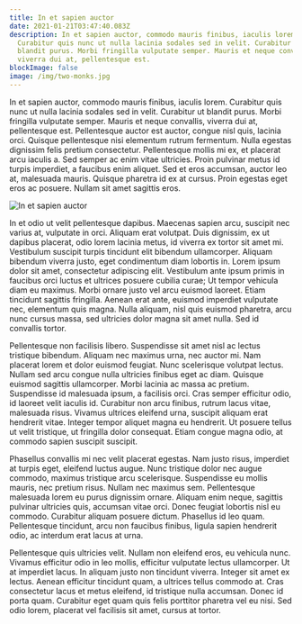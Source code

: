 ```yaml
---
title: In et sapien auctor
date: 2021-01-21T03:47:40.083Z
description: In et sapien auctor, commodo mauris finibus, iaculis lorem.
  Curabitur quis nunc ut nulla lacinia sodales sed in velit. Curabitur ut
  blandit purus. Morbi fringilla vulputate semper. Mauris et neque convallis,
  viverra dui at, pellentesque est.
blockImage: false
image: /img/two-monks.jpg
---
```

In et sapien auctor, commodo mauris finibus, iaculis lorem. Curabitur quis nunc ut nulla lacinia sodales sed in velit. Curabitur ut blandit purus. Morbi fringilla vulputate semper. Mauris et neque convallis, viverra dui at, pellentesque est. Pellentesque auctor est auctor, congue nisl quis, lacinia orci. Quisque pellentesque nisi elementum rutrum fermentum. Nulla egestas dignissim felis pretium consectetur. Pellentesque mollis mi ex, et placerat arcu iaculis a. Sed semper ac enim vitae ultricies. Proin pulvinar metus id turpis imperdiet, a faucibus enim aliquet. Sed et eros accumsan, auctor leo at, malesuada mauris. Quisque pharetra id ex at cursus. Proin egestas eget eros ac posuere. Nullam sit amet sagittis eros.

![In et sapien auctor](/img/two-monks.jpg "In et sapien auctor")

In et odio ut velit pellentesque dapibus. Maecenas sapien arcu, suscipit nec varius at, vulputate in orci. Aliquam erat volutpat. Duis dignissim, ex ut dapibus placerat, odio lorem lacinia metus, id viverra ex tortor sit amet mi. Vestibulum suscipit turpis tincidunt elit bibendum ullamcorper. Aliquam bibendum viverra justo, eget condimentum diam lobortis in. Lorem ipsum dolor sit amet, consectetur adipiscing elit. Vestibulum ante ipsum primis in faucibus orci luctus et ultrices posuere cubilia curae; Ut tempor vehicula diam eu maximus. Morbi ornare justo vel arcu euismod laoreet. Etiam tincidunt sagittis fringilla. Aenean erat ante, euismod imperdiet vulputate nec, elementum quis magna. Nulla aliquam, nisl quis euismod pharetra, arcu nunc cursus massa, sed ultricies dolor magna sit amet nulla. Sed id convallis tortor.

Pellentesque non facilisis libero. Suspendisse sit amet nisl ac lectus tristique bibendum. Aliquam nec maximus urna, nec auctor mi. Nam placerat lorem et dolor euismod feugiat. Nunc scelerisque volutpat lectus. Nullam sed arcu congue nulla ultricies finibus eget ac diam. Quisque euismod sagittis ullamcorper. Morbi lacinia ac massa ac pretium. Suspendisse id malesuada ipsum, a facilisis orci. Cras semper efficitur odio, id laoreet velit iaculis id. Curabitur non arcu finibus, rutrum lacus vitae, malesuada risus. Vivamus ultrices eleifend urna, suscipit aliquam erat hendrerit vitae. Integer tempor aliquet magna eu hendrerit. Ut posuere tellus ut velit tristique, ut fringilla dolor consequat. Etiam congue magna odio, at commodo sapien suscipit suscipit.

Phasellus convallis mi nec velit placerat egestas. Nam justo risus, imperdiet at turpis eget, eleifend luctus augue. Nunc tristique dolor nec augue commodo, maximus tristique arcu scelerisque. Suspendisse eu mollis mauris, nec pretium risus. Nullam nec maximus sem. Pellentesque malesuada lorem eu purus dignissim ornare. Aliquam enim neque, sagittis pulvinar ultricies quis, accumsan vitae orci. Donec feugiat lobortis nisl eu commodo. Curabitur aliquam posuere dictum. Phasellus id leo quam. Pellentesque tincidunt, arcu non faucibus finibus, ligula sapien hendrerit odio, ac interdum erat lacus at urna.

Pellentesque quis ultricies velit. Nullam non eleifend eros, eu vehicula nunc. Vivamus efficitur odio in leo mollis, efficitur vulputate lectus ullamcorper. Ut at imperdiet lacus. In aliquam justo non tincidunt viverra. Integer sit amet ex lectus. Aenean efficitur tincidunt quam, a ultrices tellus commodo at. Cras consectetur lacus et metus eleifend, id tristique nulla accumsan. Donec id porta quam. Curabitur eget quam quis felis porttitor pharetra vel eu nisi. Sed odio lorem, placerat vel facilisis sit amet, cursus at tortor.